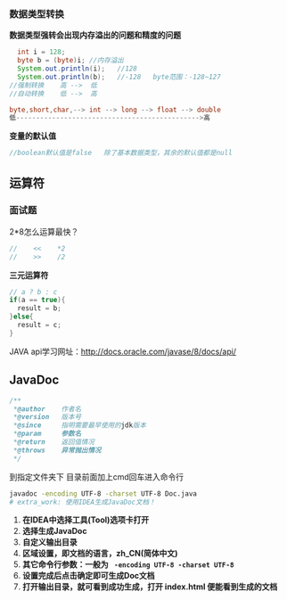 ### 数据类型转换

**数据类型强转会出现内存溢出的问题和精度的问题**

```java
  int i = 128;
  byte b = (byte)i; //内存溢出
  System.out.println(i);   //128
  System.out.println(b);   //-128   byte范围：-128~127
//强制转换    高 -->  低
//自动转换    低 -->  高

byte,short,char,--> int --> long --> float --> double
低---------------------------------------------->高
```

**变量的默认值**

```java
//boolean默认值是false   除了基本数据类型，其余的默认值都是null
```

## 运算符

### **面试题**

2*8怎么运算最快？

```java
//    <<    *2
//    >>    /2
```

**三元运算符**

```java
// a ? b : c
if(a == true){
  result = b;
}else{
  result = c;
}
```



 JAVA api学习网址：http://docs.oracle.com/javase/8/docs/api/

## JavaDoc

```java
/**
 *@author    作者名
 *@version   版本号
 *@since     指明需要最早使用的jdk版本
 *@param     参数名
 *@return    返回值情况
 *@throws    异常抛出情况
 */
```

到指定文件夹下   目录前面加上cmd回车进入命令行

```bash
javadoc -encoding UTF-8 -charset UTF-8 Doc.java
# extra_work: 使用IDEA生成JavaDoc文档！
```

1. **在IDEA中选择工具(Tool)选项卡打开**
2. **选择生成JavaDoc**
3. **自定义输出目录**
4. **区域设置，即文档的语言，zh_CN(简体中文)**
5. **其它命令行参数：一般为 ` -encoding UTF-8 -charset UTF-8`**
6. **设置完成后点击确定即可生成Doc文档**
7. **打开输出目录，就可看到成功生成，打开 index.html 便能看到生成的文档**